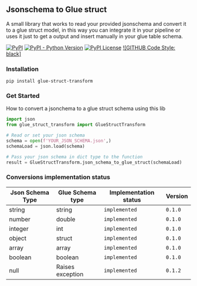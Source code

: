 ##  Jsonschema to Glue struct

  

A small library that works to read your provided jsonschema and convert it to a glue struct model, in this way you can integrate it in your pipeline or uses it just to get a output and insert manually in your glue table schema.


[![PyPI](https://img.shields.io/pypi/v/glue-struct-transform)](https://pypi.org/project/glue-struct-transform/)
[![PyPI - Python Version](https://img.shields.io/pypi/pyversions/glue-struct-transform)](https://pypi.org/project/glue-struct-transform/)
[![PyPI License](https://img.shields.io/pypi/l/glue-struct-transform)](https://pypi.org/project/glue-struct-transform/)
[![GITHUB Code Style: black]](https://github.com/psf/black/)


###  Installation
```
pip install glue-struct-transform
```

### Get Started
How to convert a jsonchema to a glue struct schema using this lib
```Python
import json
from glue_struct_transform import GlueStructTransform

# Read or set your json schema
schema = open(f'YOUR_JSON_SCHEMA.json',)
schemaLoad = json.load(schema)

# Pass your json schema in dict type to the function
result = GlueStructTransform.json_schema_to_glue_struct(schemaLoad)
```

### Conversions implementation status
|Json Schema Type	|Glue Schema type	| Implementation status	|Version
|-------------------------|---------------------|---------------|----------
|string	|string	|`implemented`	|`0.1.0`
|number	|double	|`implemented`	|`0.1.0`
|integer	|int	|`implemented`	|`0.1.0`
|object	|struct	|`implemented`	|`0.1.0`
|array	|array	|`implemented`	|`0.1.0`
|boolean	|boolean	|`implemented`	|`0.1.0`
|null	|Raises exception	|`implemented`	|`0.1.2`